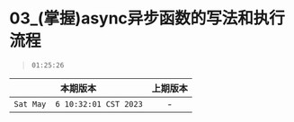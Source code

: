 # 03_(掌握)async异步函数的写法和执行流程

> `01:25:26`

|本期版本|上期版本
|:---:|:---:
`Sat May  6 10:32:01 CST 2023` | -